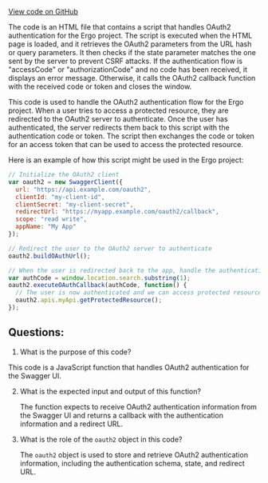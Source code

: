 [View code on GitHub](https://github.com/ergoplatform/ergo/target/scala-2.12/classes/swagger-ui/oauth2-redirect.html)

The code is an HTML file that contains a script that handles OAuth2 authentication for the Ergo project. The script is executed when the HTML page is loaded, and it retrieves the OAuth2 parameters from the URL hash or query parameters. It then checks if the state parameter matches the one sent by the server to prevent CSRF attacks. If the authentication flow is "accessCode" or "authorizationCode" and no code has been received, it displays an error message. Otherwise, it calls the OAuth2 callback function with the received code or token and closes the window.

This code is used to handle the OAuth2 authentication flow for the Ergo project. When a user tries to access a protected resource, they are redirected to the OAuth2 server to authenticate. Once the user has authenticated, the server redirects them back to this script with the authentication code or token. The script then exchanges the code or token for an access token that can be used to access the protected resource.

Here is an example of how this script might be used in the Ergo project:

```javascript
// Initialize the OAuth2 client
var oauth2 = new SwaggerClient({
  url: "https://api.example.com/oauth2",
  clientId: "my-client-id",
  clientSecret: "my-client-secret",
  redirectUrl: "https://myapp.example.com/oauth2/callback",
  scope: "read write",
  appName: "My App"
});

// Redirect the user to the OAuth2 server to authenticate
oauth2.buildOAuthUrl();

// When the user is redirected back to the app, handle the authentication code or token
var authCode = window.location.search.substring(1);
oauth2.executeOAuthCallback(authCode, function() {
  // The user is now authenticated and we can access protected resources
  oauth2.apis.myApi.getProtectedResource();
});
```
## Questions: 
 1. What is the purpose of this code?
   
   This code is a JavaScript function that handles OAuth2 authentication for the Swagger UI.

2. What is the expected input and output of this function?
   
   The function expects to receive OAuth2 authentication information from the Swagger UI and returns a callback with the authentication information and a redirect URL.

3. What is the role of the `oauth2` object in this code?
   
   The `oauth2` object is used to store and retrieve OAuth2 authentication information, including the authentication schema, state, and redirect URL.